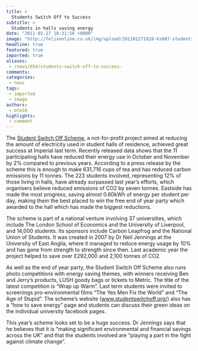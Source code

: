 ```yaml
---
title: >
  Students Switch Off to Success
subtitle: >
  Students in halls saving energy
date: "2011-01-27 18:31:56 +0000"
image: "http://felixonline.co.uk/img/upload/201101271828-ks607-students.jpg"
headline: true
featured: true
imported: true
aliases:
 - /news/654/students-switch-off-to-success-
comments:
categories:
 - news
tags:
 - imported
 - image
authors:
 - mtm10
highlights:
 - comment
---
```


The [Student Switch Off Scheme](http://www.studentswitchoff.org/), a not-for-profit project aimed at reducing the amount of electricity used in student halls of residence, achieved great success at Imperial last term. Recently released data shows that the 11 participating halls have reduced their energy use in October and November by 2% compared to previous years. According to a press release by the scheme this is enough to make 631,716 cups of tea and has reduced carbon emissions by 11 tonnes. The 223 students involved, representing 12% of those living in halls, have already surpassed last year’s efforts, which organisers believe reduced emissions of CO2 by seven tonnes. Eastside has made the most progress, saving almost 0.60kWh of energy per student per day, making them the best placed to win the free end of year party which awarded to the hall which has made the biggest reductions.

The scheme is part of a national venture involving 37 universities, which include The London School of Economics and the University of Liverpool, and 14,000 students. Its sponsors include Carbon Leapfrog and the National Union of Students. It was created in 2007 by Dr Neil Jennings at the University of East Anglia, where it managed to reduce energy usage by 10% and has gone from strength to strength since then. Last academic year the project helped to save over £292,000 and 2,100 tonnes of CO2.

As well as the end of year party, the Student Switch Off Scheme also runs photo competitions with energy saving themes, with winners receiving Ben and Jerry’s products, LUSH goody bags or tickets to Metric. The title of the latest competition is “Wrap up Warm”. Last term students were invited to screenings pro-environmental films “The Yes Men Fix the World” and “The Age of Stupid”. The scheme’s website (www.studentswitchoff.org/) also has a “how to save energy” page and students can discuss their green ideas on the individual university facebook pages.

This year’s scheme looks set to be a huge success. Dr Jennings says that he believes that it is “making significant environmental and financial savings across the UK” and that the students involved are “playing a part in the fight against climate change”.

